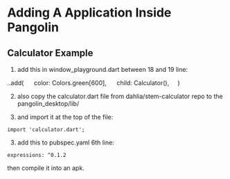 # Adding A Application Inside Pangolin

## Calculator Example

1. add this in window_playground.dart between 18 and 19 line:


..add(
      color: Colors.green[600],
      child: Calculator(),
     )

2. also copy the calculator.dart file from dahlia/stem-calculator repo to the pangolin_desktop/lib/

3. and import it at the top of the file:

`import 'calculator.dart';`

3. add this to pubspec.yaml 6th line:

`expressions: ^0.1.2`

then compile it into an apk.
